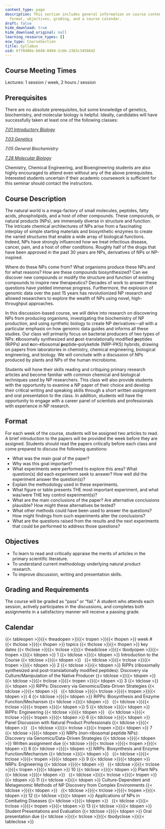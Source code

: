 ```yaml
---
content_type: page
description: This section includes general information on course content covered,
  format, objectives, grading, and a course calendar.
draft: false
hide_download: true
hide_download_original: null
learning_resource_types: []
ocw_type: CourseSection
title: Syllabus
uid: bff0406e-b640-0494-2cbb-2363c34566d2
---
```

## Course Meeting Times

Lectures: 1 session / week, 2 hours / session

## Prerequisites

There are no absolute prerequisites, but some knowledge of genetics, biochemistry, and molecular biology is helpful. Ideally, candidates will have successfully taken at least one of the following classes:

[*7.01 Introductory Biology*](/courses/7-01sc-fundamentals-of-biology-fall-2011)

[*7.03 Genetics*](/courses/7-03-genetics-fall-2004)

*7.05 General Biochemistry*

[*7.28 Molecular Biology*](/courses/7-28-molecular-biology-spring-2005)

Chemistry, Chemical Engineering, and Bioengineering students are also highly encouraged to attend even without any of the above prerequisites. Interested students uncertain if their academic coursework is sufficient for this seminar should contact the instructors.

## Course Description

The natural world is a mega-factory of small molecules, peptides, fatty acids, phospholipids, and a host of other compounds. These compounds, or natural products (NPs), are immensely diverse in structure and function. The intricate chemical architectures of NPs arise from a fascinating interplay of simple starting materials and biosynthetic enzymes to create the varied structures that enable a wide array of biological functions. Indeed, NPs have strongly influenced how we treat infectious disease, cancer, pain, and a host of other conditions. Roughly half of the drugs that have been approved in the past 30 years are NPs, derivatives of NPs or NP-inspired.

Where do these NPs come from? What organisms produce these NPs and for what reasons? How are these compounds biosynthesized? Can we discover new compounds or modify the structure and function of existing compounds to inspire new therapeutics? Decades of work to answer these questions have yielded immense progress. Furthermore, the explosion of genomic data over the past 15 years has revolutionized NP research and allowed researchers to explore the wealth of NPs using novel, high-throughput approaches.

In this discussion-based course, we will delve into research on discovering NPs from producing organisms, investigating the biochemistry of NP production, and using synthetic biology to create NP derivatives—all with a particular emphasis on how genomic data guides and informs all these studies. Our class will primarily focus on bacterial producers of two types of NPs: **ri**bosomally synthesized and **p**ost-translationally modified **p**eptides (RiPPs) and **n**on-**r**ibosomal **p**eptide–polyketide (NRP–PKS) hybrids, drawing on papers from laboratories in chemistry, chemical engineering, biological engineering, and biology. We will conclude with a discussion of NPs produced by plants and NPs of the human microbiome.

Students will hone their skills reading and critiquing primary research articles and become familiar with common chemical and biological techniques used by NP researchers. This class will also provide students with the opportunity to examine a NP paper of their choice and develop their critical writing and speaking skills through a short written assignment and oral presentation to the class. In addition, students will have the opportunity to engage with a career panel of scientists and professionals with experience in NP research.

## Format

For each week of the course, students will be assigned two articles to read. A brief introduction to the papers will be provided the week before they are assigned. Students should read the papers critically before each class and come prepared to discuss the following questions:

- What was the main goal of the paper?
- Why was this goal important?
- What experiments were performed to explore this area? What question(s) did each experiment seek to answer? How well did the experiment answer the question(s)?
- Explain the methodology used in these experiments.
- What figure or table presents THE most important experiment, and what was/were THE key control experiment(s)?
- What are the main conclusions of the paper? Are alternative conclusions plausible? How might these alternatives be tested?
- What other methods could have been used to answer the questions? How might findings from such experiments alter the conclusions?
- What are the questions raised from the results and the next experiments that could be performed to address those questions?

## Objectives

- To learn to read and critically appraise the merits of articles in the primary scientific literature.
- To understand current methodology underlying natural product research.
- To improve discussion, writing and presentation skills.

## Grading and Requirements

The course will be graded as “pass” or “fail.” A student who attends each session, actively participates in the discussions, and completes both assignments in a satisfactory manner will receive a passing grade.

## Calendar

{{< tableopen >}}{{< theadopen >}}{{< tropen >}}{{< thopen >}}
week #
{{< thclose >}}{{< thopen >}}
topics
{{< thclose >}}{{< thopen >}}
key dates
{{< thclose >}}{{< trclose >}}{{< theadclose >}}{{< tbodyopen >}}{{< tropen >}}{{< tdopen >}}
1
{{< tdclose >}}{{< tdopen >}}
Introduction to the Course
{{< tdclose >}}{{< tdopen >}}
 
{{< tdclose >}}{{< trclose >}}{{< tropen >}}{{< tdopen >}}
2
{{< tdclose >}}{{< tdopen >}}
RiPPs (ribosomally synthesized and post-translationally modified peptides): Discovery via Culture/Manipulation of the Native Producer
{{< tdclose >}}{{< tdopen >}}
 
{{< tdclose >}}{{< trclose >}}{{< tropen >}}{{< tdopen >}}
3
{{< tdclose >}}{{< tdopen >}}
RiPPs: Discovery via Genomics/Data-Driven Strategies
{{< tdclose >}}{{< tdopen >}}
 
{{< tdclose >}}{{< trclose >}}{{< tropen >}}{{< tdopen >}}
4
{{< tdclose >}}{{< tdopen >}}
RiPPs: Biosynthesis and Enzyme Function/Mechanism
{{< tdclose >}}{{< tdopen >}}
 
{{< tdclose >}}{{< trclose >}}{{< tropen >}}{{< tdopen >}}
5
{{< tdclose >}}{{< tdopen >}}
RiPPs: Engineering
{{< tdclose >}}{{< tdopen >}}
 
{{< tdclose >}}{{< trclose >}}{{< tropen >}}{{< tdopen >}}
6
{{< tdclose >}}{{< tdopen >}}
Panel Discussion with Natural Product Professionals
{{< tdclose >}}{{< tdopen >}}
 
{{< tdclose >}}{{< trclose >}}{{< tropen >}}{{< tdopen >}}
7
{{< tdclose >}}{{< tdopen >}}
NRPs (non-ribosomal peptide NPs): Discovery via Genomics/Data-Driven Strategies
{{< tdclose >}}{{< tdopen >}}
Written assignment due
{{< tdclose >}}{{< trclose >}}{{< tropen >}}{{< tdopen >}}
8
{{< tdclose >}}{{< tdopen >}}
NRPs: Biosynthesis and Enzyme Function/Mechanism
{{< tdclose >}}{{< tdopen >}}
 
{{< tdclose >}}{{< trclose >}}{{< tropen >}}{{< tdopen >}}
9
{{< tdclose >}}{{< tdopen >}}
NRPs: Engineering
{{< tdclose >}}{{< tdopen >}}
 
{{< tdclose >}}{{< trclose >}}{{< tropen >}}{{< tdopen >}}
10
{{< tdclose >}}{{< tdopen >}}
Plant NPs
{{< tdclose >}}{{< tdopen >}}
 
{{< tdclose >}}{{< trclose >}}{{< tropen >}}{{< tdopen >}}
11
{{< tdclose >}}{{< tdopen >}}
Culture-Dependent and Metagenomic Methods of NP Discovery from Complex Environments
{{< tdclose >}}{{< tdopen >}}
 
{{< tdclose >}}{{< trclose >}}{{< tropen >}}{{< tdopen >}}
12
{{< tdclose >}}{{< tdopen >}}
Applications of NPs in Combating Diseases
{{< tdclose >}}{{< tdopen >}}
 
{{< tdclose >}}{{< trclose >}}{{< tropen >}}{{< tdopen >}}
13
{{< tdclose >}}{{< tdopen >}}
Student Presentations and Evaluation
{{< tdclose >}}{{< tdopen >}}
Oral presentation due
{{< tdclose >}}{{< trclose >}}{{< tbodyclose >}}{{< tableclose >}}